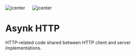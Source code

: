 ![jcenter](https://img.shields.io/badge/_jcenter_-0.0.0.13-6688ff.png?style=flat) &#x2003; ![jcenter](https://img.shields.io/badge/_Tests_-41/41-green.png?style=flat)
# Asynk HTTP
HTTP-related code shared between HTTP client and server implementations.